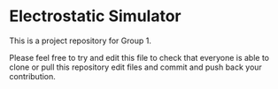 Electrostatic Simulator
===

This is a project repository for Group 1.

Please feel free to try and edit this file to check that everyone is able to clone or pull this repository edit files and commit and push back your contribution.
